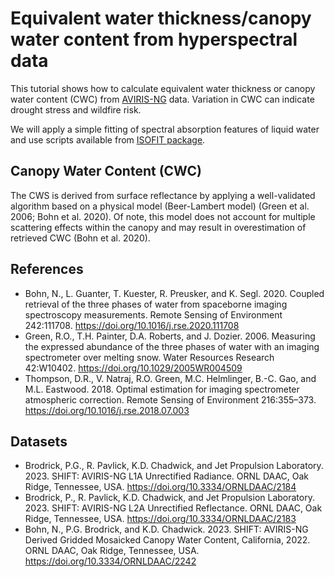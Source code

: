 # Equivalent water thickness/canopy water content from hyperspectral data

This tutorial shows how to calculate equivalent water thickness or canopy water content (CWC) from [AVIRIS-NG](https://daac.ornl.gov/cgi-bin/dataset_lister.pl?p=47) data. Variation in CWC can indicate drought stress and wildfire risk.

We will apply a simple fitting of spectral absorption features of liquid water and use scripts available from [ISOFIT package](https://github.com/isofit/isofit/tree/main).

## Canopy Water Content (CWC)

The CWS is derived from surface reflectance by applying a well-validated algorithm based on a physical model (Beer-Lambert model) (Green et al. 2006; Bohn et al. 2020). Of note, this model does not account for multiple scattering effects within the canopy and may result in overestimation of retrieved CWC (Bohn et al. 2020).


## References

- Bohn, N., L. Guanter, T. Kuester, R. Preusker, and K. Segl. 2020. Coupled retrieval of the three phases of water from spaceborne imaging spectroscopy measurements. Remote Sensing of Environment 242:111708. https://doi.org/10.1016/j.rse.2020.111708
- Green, R.O., T.H. Painter, D.A. Roberts, and J. Dozier. 2006. Measuring the expressed abundance of the three phases of water with an imaging spectrometer over melting snow. Water Resources Research 42:W10402. https://doi.org/10.1029/2005WR004509
- Thompson, D.R., V. Natraj, R.O. Green, M.C. Helmlinger, B.-C. Gao, and M.L. Eastwood. 2018. Optimal estimation for imaging spectrometer atmospheric correction. Remote Sensing of Environment 216:355–373. https://doi.org/10.1016/j.rse.2018.07.003

## Datasets
- Brodrick, P.G., R. Pavlick, K.D. Chadwick, and Jet Propulsion Laboratory. 2023. SHIFT: AVIRIS-NG L1A Unrectified Radiance. ORNL DAAC, Oak Ridge, Tennessee, USA. https://doi.org/10.3334/ORNLDAAC/2184
- Brodrick, P., R. Pavlick, K.D. Chadwick, and Jet Propulsion Laboratory. 2023. SHIFT: AVIRIS-NG L2A Unrectified Reflectance. ORNL DAAC, Oak Ridge, Tennessee, USA. https://doi.org/10.3334/ORNLDAAC/2183
-  Bohn, N., P.G. Brodrick, and K.D. Chadwick. 2023. SHIFT: AVIRIS-NG Derived Gridded Mosaicked Canopy Water Content, California, 2022. ORNL DAAC, Oak Ridge, Tennessee, USA. https://doi.org/10.3334/ORNLDAAC/2242
